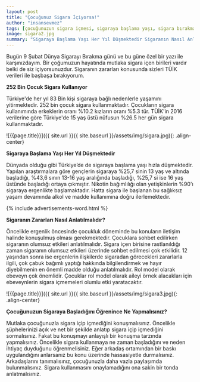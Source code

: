 ```yaml
---
layout: post
title: "Çocuğunuz Sigara İçiyorsa!"
author: "insansevmez"
tags: [çocuğunuzun sigara içmesi, sigaraya başlama yaşı, sigara bırakma,insansevmez]
image: sigara2.jpg
summary: "Sigaraya Başlama Yaşı Her Yıl Düşmektedir Sigaranın Nasıl Anlatılmalıdır? Çocuğunuzun Sigaraya Başladığını Öğrenince Ne Yapmalısınız?"
---
```


Bugün 9 Şubat Dünya Sigarayı Bırakma günü ve bu güne özel bir yazı ile karşınızdayım. Bir çoğumuzun hayatında mutlaka sigara içen birileri vardır belki de siz içiyorsunuzdur. Sigaranın zararları konusunda sizleri TÜİK verileri ile başbaşa bırakıyorum.

**252 Bin Çocuk Sigara Kullanıyor**

Türkiye'de her yıl 83 Bin kişi sigaraya bağlı nedenlerle yaşamını yitirmektedir. 252 bin çocuk sigara kullanmaktadır. Çocukların sigara kullanımında erkeklerin oranı %10.2 kızların oranı %5.3 tür. TÜİK'in 2016 verilerine göre Türkiye'de 15 yaş üstü nüfusun %26.5 her gün sigara kullanmaktadır.

![{{page.title}}]({{ site.url }}{{ site.baseurl }}/assets/img/sigara.jpg){: .align-center}

**Sigaraya Başlama Yaşı Her Yıl Düşmektedir**

Dünyada olduğu gibi Türkiye’de de sigaraya başlama yaşı hızla düşmektedir. Yapılan araştırmalara göre gençlerin sigaraya %25,7 sinin 13 yaş ve altında başladığı, %43,6 sının 13-16 yaş aralığında başladığı, %25,7 si ise 16 yaş üstünde başladığı ortaya çıkmıştır. Nikotin bağımlılığı olan yetişkinlerin %90'ı sigaraya ergenlikte başlamaktadır. Hatta sigara ile başlanan bu sağlıksız yaşam devamında alkol ve madde kullanımına doğru ilerlemektedir.

{% include advertisements-word.html %}

**Sigaranın Zararları Nasıl Anlatılmalıdır?**

Öncelikle ergenlik öncesinde çocukluk döneminde bu konuların iletişim halinde konuşulmuş olması gerekmektedir. Çocuklara sohbet edilirken sigaranın olumsuz etkileri anlatılmalıdır. Sigara içen birisine rastlanıldığı zaman sigaranın olumsuz etkileri üzerinde sohbet edilmesi çok etkilidir. 12 yaşından sonra ise ergenlerin ilişkilerde sigaradan görecekleri zararlarla ilgili, çok çabuk bağımlı yaptığı hakkında bilgilendirmek ve hayır diyebilmenin en önemli madde olduğu anlatılmalıdır. Rol model olarak ebeveyn çok önemlidir. Çocuklar rol model olarak aileyi örnek alacakları için ebeveynlerin sigara içmemeleri olumlu etki yaratacaktır.

![{{page.title}}]({{ site.url }}{{ site.baseurl }}/assets/img/sigara3.jpg){: .align-center}

**Çocuğunuzun Sigaraya Başladığını Öğrenince Ne Yapmalısınız?**

Mutlaka çocuğunuzla sigara içip içmediğini konuşmalısınız. Öncelikle şüphelerinizi açık ve net bir şekilde anlatıp sigara içip içmediğini sormalısınız. Fakat bu konuşmayı anlayışlı bir konuşma tarzında yapmalısınız. Öncelikle sigara kullanmaya ne zaman başladığını ve neden ihtiyaç duyduğunu öğrenmelisiniz. Eğer arkadaş ortamından bir baskı uygulandığını anlarsanız bu konu üzerinde hassasiyetle durmalısınız. Arkadaşlarını tanımalısınız, çocuğunuzla daha vazla paylaşımda bulunmalısınız. Sigara kullanmasını onaylamadığını ona sakin bir tonda anlatmalısınız.

